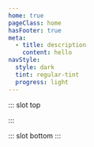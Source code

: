 ```yaml
---
home: true
pageClass: home
hasFooter: true
meta:
  - title: description
    content: hello
navStyle:
  style: dark
  tint: regular-tint
  progress: light
---
```


::: slot top
<!-- <HomeDeco/> -->
<Home/>
:::

::: slot bottom
:::
